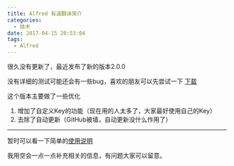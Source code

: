 ```yaml
---
title: Alfred 有道翻译简介
categories:
  - 技术
date: 2017-04-15 20:53:04
tags:
  - Alfred
---
```


很久没有更新了，最近发布了新的版本2.0.0

没有详细的测试可能还会有一些bug，喜欢的朋友可以先尝试一下 [下载](https://github.com/whyliam/whyliam.workflows.youdao/releases)

这个版本主要做了一些优化

1. 增加了自定义Key的功能（现在用的人太多了，大家最好使用自己的Key）
2. 去除了自动更新（GitHub被墙，自动更新没什么作用了）

---

暂时可以看一下简单的[使用说明](https://github.com/whyliam/whyliam.workflows.youdao)

我用空会一点一点补充相关的信息，有问题大家可以留意。
